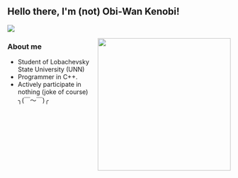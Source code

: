 ## Hello there, I'm (not) Obi-Wan Kenobi!
![](https://visitor-badge.glitch.me/badge?page_id=MADZEROPIE)

<a href="https://www.gautamkrishnar.com/"><img src="https://media.giphy.com/media/Nx0rz3jtxtEre/giphy.gif" align="right" width="300px"></a>
### About me
- Student of Lobachevsky State University (UNN)
- Programmer in C++.
- Аctively participate in nothing (joke of course) 	╮(￣～￣)╭
